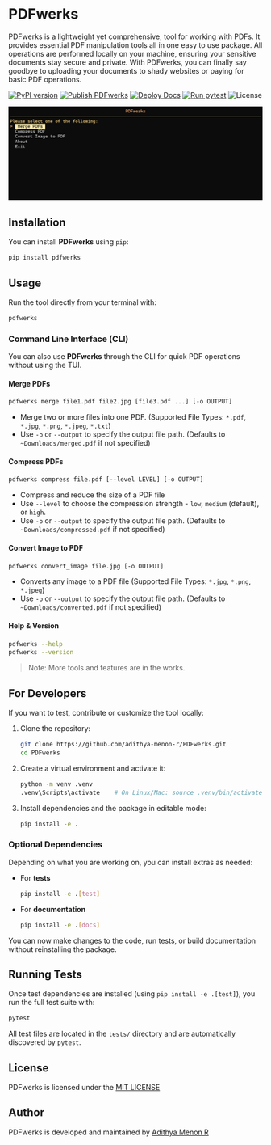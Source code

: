 # PDFwerks
PDFwerks is a lightweight yet comprehensive, tool for working with PDFs. It provides essential PDF manipulation tools all in one easy to use package. All operations are performed locally on your machine, ensuring your sensitive documents stay secure and private. With PDFwerks, you can finally say goodbye to uploading your documents to shady websites or paying for basic PDF operations.

[![PyPI version](https://img.shields.io/pypi/v/pdfwerks.svg)](https://pypi.org/project/pdfwerks/)
[![Publish PDFwerks](https://github.com/adithya-menon-r/PDFwerks/actions/workflows/publish.yaml/badge.svg)](https://github.com/adithya-menon-r/PDFwerks/actions/workflows/publish.yaml)
[![Deploy Docs](https://github.com/adithya-menon-r/PDFwerks/actions/workflows/deploy.yaml/badge.svg)](https://github.com/adithya-menon-r/PDFwerks/actions/workflows/deploy.yaml)
[![Run pytest](https://github.com/adithya-menon-r/PDFwerks/actions/workflows/test.yaml/badge.svg)](https://github.com/adithya-menon-r/PDFwerks/actions/workflows/test.yaml)
![License](https://img.shields.io/github/license/adithya-menon-r/PDFwerks)

![PDFwerks TUI](/docs/assets/TUI-Interface.png)

## Installation
You can install **PDFwerks** using `pip`:
```bash
pip install pdfwerks
```

## Usage
Run the tool directly from your terminal with:
```bash
pdfwerks
```

### Command Line Interface (CLI)
You can also use **PDFwerks** through the CLI for quick PDF operations without using the TUI.

#### Merge PDFs
```bash
pdfwerks merge file1.pdf file2.jpg [file3.pdf ...] [-o OUTPUT]
```
- Merge two or more files into one PDF. (Supported File Types: `*.pdf`, `*.jpg`, `*.png`, `*.jpeg`, `*.txt`)
- Use `-o` or `--output` to specify the output file path. (Defaults to `~Downloads/merged.pdf` if not specified)

#### Compress PDFs
```bash
pdfwerks compress file.pdf [--level LEVEL] [-o OUTPUT]
```
- Compress and reduce the size of a PDF file
- Use `--level` to choose the compression strength - `low`, `medium` (default), or `high`.
- Use `-o` or `--output` to specify the output file path. (Defaults to `~Downloads/compressed.pdf` if not specified)

#### Convert Image to PDF
```bash
pdfwerks convert_image file.jpg [-o OUTPUT]
```
- Converts any image to a PDF file (Supported File Types: `*.jpg`, `*.png`, `*.jpeg`)
- Use `-o` or `--output` to specify the output file path. (Defaults to `~Downloads/converted.pdf` if not specified)

#### Help & Version
```bash
pdfwerks --help
pdfwerks --version
```

> Note: More tools and features are in the works. 

## For Developers
If you want to test, contribute or customize the tool locally:

1. Clone the repository:

    ```bash
    git clone https://github.com/adithya-menon-r/PDFwerks.git
    cd PDFwerks
    ```

2. Create a virtual environment and activate it:

    ```bash
    python -m venv .venv
    .venv\Scripts\activate    # On Linux/Mac: source .venv/bin/activate
    ```

3. Install dependencies and the package in editable mode:

    ```bash
    pip install -e .
    ```

### Optional Dependencies
Depending on what you are working on, you can install extras as needed:
- For **tests**

    ```bash
    pip install -e .[test]
    ```

- For **documentation**

    ```bash
    pip install -e .[docs]
    ```

You can now make changes to the code, run tests, or build documentation without reinstalling the package.

## Running Tests
Once test dependencies are installed (using `pip install -e .[test]`), you run the full test suite with:

```bash
pytest
```

All test files are located in the `tests/` directory and are automatically discovered by `pytest`.

## License
PDFwerks is licensed under the [MIT LICENSE](LICENSE)

## Author
PDFwerks is developed and maintained by [Adithya Menon R](https://github.com/adithya-menon-r)
